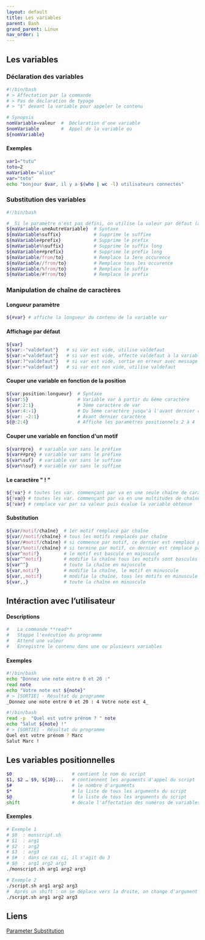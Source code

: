 ```yaml
---
layout: default
title: Les variables
parent: Bash
grand_parent: Linux
nav_order: 1
---
```


## Les variables

### Déclaration des variables

```bash
#!/bin/bash
# > Affectation par la commande
# > Pas de déclaration de typage
# > "$" devant la variable pour appeler le contenu

# Synopsis
nomVariable=valeur  #  Déclaration d'une variable
$nomVariable        #  Appel de la variable ou
${nomVariable}
```

#### Exemples

```bash
var1="tutu"
toto=2
maVariable="alice"
var="toto"
echo "bonjour $var, il y a $(who | wc -l) utilisateurs connectés"
```

### Substitution des variables

```bash
#!/bin/bash

#  Si le paramètre n'est pas défini, on utilise la valeur par défaut (à droite)
${maVariable-uneAutreVariable}  # Syntaxe
${maVariable%suffix}	        # Supprime le suffixe
${maVariable#prefix}	        # Supprime le prefix
${maVariable%%suffix}	        # Supprime le suffix long
${maVariable##prefix}	        # Supprime le prefix long
${maVariable/from/to}	        # Remplace la 1ere occurence
${maVariable//from/to}	        # Remplace tous les occurence
${maVariable/%from/to}	        # Remplace le suffix
${maVariable/#from/to}	        # Remplace le prefix
```

### Manipulation de chaîne de caractères

#### Longueur paramètre

```bash
${#var} # affiche la longueur du contenu de la variable var
```

#### Affichage par défaut

```bash
${var}
${var:-"valdefaut"}   # si var est vide, utilise valdefaut
${var:="valdefaut"}   # si var est vide, affecte valdefaut à la variable variable
${var:?"valdefaut"}   # si var est vide, sortie en erreur avec message valdefaut
${var:+"valdefaut"}   # si var est non vide, utilise valdefaut
```

#### Couper une variable en fonction de la position

```bash
${var:position:longueur}  # Syntaxe
${var:5}                  # Variable var à partir du 6ème caractère
${var:2:1}                # 3ème caractère de var
${var:4:-1}               # Du 5ème caractère jusqu'à l'avant dernier caractère
${var: -2:1}              # Avant dernier caractère
${@:2:4}                  # Affiche les paramètres positionnels 2 à 4
```

#### Couper une variable en fonction d'un motif

```bash
${var#pre}  # variable var sans le préfixe
${var##pre} # variable var sans le préfixe
${var%suf}  # variable var sans le suffixe
${var%%suf} # variable var sans le suffixe
```

#### Le caractère " ! "

```bash
${!va*} # toutes les var. commençant par va en une seule chaîne de caractères
${!va@} # toutes les var. commençant par va en une multitudes de chaînes
${!var} # remplace var par sa valeur puis évalue la variable obtenue
```

#### Substitution

```bash
${var/motif/chaîne}  # 1er motif remplacé par chaîne
${var//motif/chaîne} # tous les motifs remplacés par chaîne
${var/#motif/chaîne} # si commence par motif, ce dernier est remplacé par chaîne
${var/%motif/chaîne} # si termine par motif, ce dernier est remplacé par chaîne Modification de la casse
${var^motif}         # le motif est basculé en majuscule
${var^^motif}        # modifie la chaîne tous les motifs sont basculés en majuscule
${var^^}             # toute la chaîne en majuscule
${var,motif}         # modifie la chaîne, le motif en minuscule
${var,,motif}        # modifie la chaîne, tous les motifs en minuscule
${var,,}             # toute la chaîne en minuscule
```

## Intéraction avec l’utilisateur

#### Descriptions

```bash
#   La commande **read**
#   Stoppe l'exécution du programme
#   Attend une valeur
#   Enregistre le contenu dans une ou plusieurs variables
```

#### Exemples

```bash
#!/bin/bash
echo "Donnez une note entre 0 et 20 :"
read note
echo "Votre note est ${note}"
# > [SORTIE] - Résultat du programme
_Donnez une note entre 0 et 20 : 4 Votre note est 4_
```

```bash
#!/bin/bash
read -p  "Quel est votre prénom ? " note
echo "Salut ${note} !"
# > [SORTIE] - Résultat du programme
Quel est votre prénom ? Marc
Salut Marc !
```

## Les variables positionnelles

```bash
$0                      # contient le nom du script
$1, $2 … $9, ${10}...   # contiennent les arguments d'appel du script
$#                      # le nombre d'arguments
$*                      # la liste de tous les arguments du script
$@                      # la liste de tous les arguments du script
shift                   # décale l'affectation des numéros de variables positionnelles sur la droite
```

#### Exemples

```bash
# Exemple 1
# $0  : monscript.sh
# $1  : arg1
# $2  : arg2
# $3  : arg3
# $#  : dans ce cas ci, il s'agit du 3
# $@  : arg1 arg2 arg3
./monscript.sh arg1 arg2 arg3

# Exemple 2
./script.sh arg1 arg2 arg3
#  Aprés un shift : on se déplace vers la droite, on change d'argument
./script.sh arg1 arg2 arg3
```

## Liens

[Parameter Substitution](https://tldp.org/LDP/abs/html/parameter-substitution.html)
